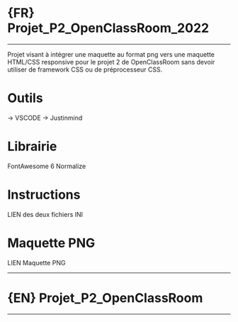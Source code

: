 # {FR} Projet_P2_OpenClassRoom_2022
_____________________________________________________________________
 
 Projet visant à intégrer une maquette au format png vers une maquette HTML/CSS responsive pour le projet 2 de OpenClassRoom sans devoir utiliser de framework CSS ou de préprocesseur CSS.

# Outils
-> VSCODE
-> Justinmind

# Librairie 
FontAwesome 6 
Normalize 

# Instructions
LIEN des deux fichiers INI 


# Maquette PNG 
LIEN Maquette PNG 


_____________________________________________________________________
# {EN} Projet_P2_OpenClassRoom
_____________________________________________________________________
